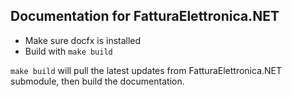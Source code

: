 ## Documentation for FatturaElettronica.NET

- Make sure docfx is installed
- Build with `make build`

`make build` will pull the latest updates from FatturaElettronica.NET
submodule, then build the documentation.

